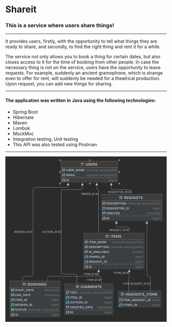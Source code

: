 # Shareit
### This is a service where users share things!
____
It provides users, firstly, with the opportunity to tell what things they are ready to share, and secondly, to find the right thing and rent it for a while.

The service not only allows you to book a thing for certain dates, but also closes access to it for the time of booking from other people. In case the necessary thing is not on the service, users have the opportunity to leave requests. For example, suddenly an ancient gramophone, which is strange even to offer for rent, will suddenly be needed for a theatrical production. Upon request, you can add new things for sharing.

____
#### The application was written in Java using the following technologies:
* Spring Boot
* Hibernate 
* Maven
* Lombok
* MockMvc
* Integration testing, Unit testing
* This API was also tested using Postman
----
![img_1.png](img_1.png)
